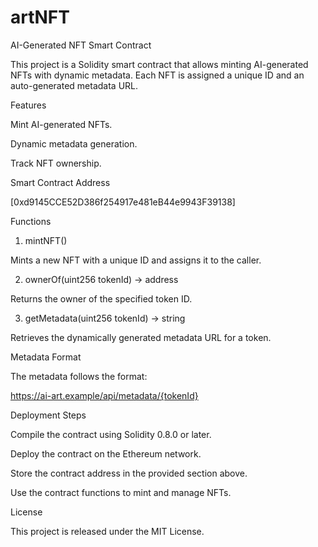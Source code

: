 # artNFT
AI-Generated NFT Smart Contract

This project is a Solidity smart contract that allows minting AI-generated NFTs with dynamic metadata. Each NFT is assigned a unique ID and an auto-generated metadata URL.

Features

Mint AI-generated NFTs.

Dynamic metadata generation.

Track NFT ownership.

Smart Contract Address

[0xd9145CCE52D386f254917e481eB44e9943F39138]

Functions

1. mintNFT()

Mints a new NFT with a unique ID and assigns it to the caller.

2. ownerOf(uint256 tokenId) -> address

Returns the owner of the specified token ID.

3. getMetadata(uint256 tokenId) -> string

Retrieves the dynamically generated metadata URL for a token.

Metadata Format

The metadata follows the format:

https://ai-art.example/api/metadata/{tokenId}

Deployment Steps

Compile the contract using Solidity 0.8.0 or later.

Deploy the contract on the Ethereum network.

Store the contract address in the provided section above.

Use the contract functions to mint and manage NFTs.

License

This project is released under the MIT License.

